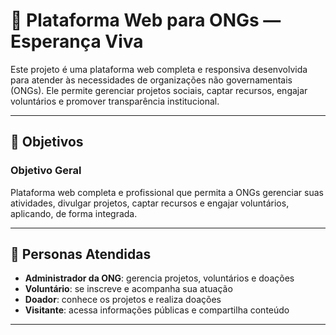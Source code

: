 # 🌱 Plataforma Web para ONGs — Esperança Viva

Este projeto é uma plataforma web completa e responsiva desenvolvida para atender às necessidades de organizações não governamentais (ONGs). Ele permite gerenciar projetos sociais, captar recursos, engajar voluntários e promover transparência institucional.

---

## 📌 Objetivos

### Objetivo Geral
Plataforma web completa e profissional que permita a ONGs gerenciar suas atividades, divulgar projetos, captar recursos e engajar voluntários, aplicando, de forma integrada.

---

## 👥 Personas Atendidas
- **Administrador da ONG**: gerencia projetos, voluntários e doações
- **Voluntário**: se inscreve e acompanha sua atuação
- **Doador**: conhece os projetos e realiza doações
- **Visitante**: acessa informações públicas e compartilha conteúdo

---
